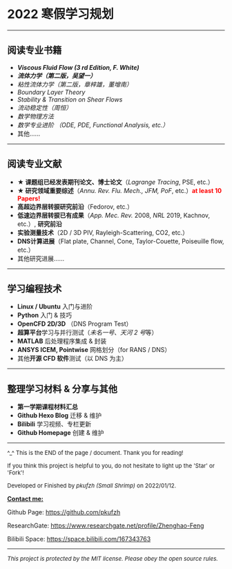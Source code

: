 # 2022 寒假学习规划

------

## 阅读专业书籍

- ***Viscous Fluid Flow (3 rd Edition, F. White)***
- ***流体力学（第二版，吴望一）***
- *粘性流体力学（第二版，章梓雄，董增南）*
- *Boundary Layer Theory*
- *Stability & Transition on Shear Flows*
- *流动稳定性（周恒）*
- *数学物理方法*
- *数学专业进阶 （ODE, PDE, Functional Analysis, etc.）*
- 其他……

------

## 阅读专业文献

- **★ 课题组已经发表期刊论文、博士论文**（*Lagrange Tracing*, PSE, etc.）
- **★ 研究领域重要综述**（*Annu. Rev. Flu. Mech., JFM, PoF*, etc.）<font color = 'red'>**at least 10 Papers!**</font>
- **高超边界层转捩研究前沿**（Fedorov, etc.）
- **低速边界层转捩已有成果**（*App. Mec. Rev.* 2008, *NRL* 2019, Kachnov, etc.）, **研究前沿**
- **实验测量技术**（2D / 3D PIV, Rayleigh-Scattering, CO2, etc.）
- **DNS计算进展**（Flat plate, Channel, Cone, Taylor-Couette, Poiseuille flow, etc.）
- 其他研究进展……

------

## 学习编程技术

- **Linux / Ubuntu** 入门与进阶
- **Python** 入门 & 技巧
- **OpenCFD 2D/3D** （DNS Program Test）
- **超算平台**学习与并行测试（*未名一号*、*天河 2 号*等）
- **MATLAB** 后处理程序集成 & 封装
- **ANSYS ICEM, Pointwise** 网格划分（for RANS / DNS）
- 其他**开源 CFD 软件**测试（以 DNS 为主）

------

## 整理学习材料 & 分享与其他

- **第一学期课程材料汇总**
- **Github Hexo Blog** 迁移 & 维护
- **Bilibili** 学习视频、专栏更新
- **Github Homepage** 创建 & 维护

------

<font size = 2.5>^_^ This is the END of the page / document. Thank you for reading! </font>

<font size = 2.5>If you think this project is helpful to you, do not hesitate to light up the 'Star' or 'Fork'!</font>

<font size = 2.5>Developed or Finished by *pkufzh (Small Shrimp)* on 2022/01/12.</font>

**<u>Contact me:</u>**

Github Page: https://github.com/pkufzh

ResearchGate: https://www.researchgate.net/profile/Zhenghao-Feng

Bilibili Space: https://space.bilibili.com/167343763

------

<font size = 2.5>*This project is protected by the MIT license. Please obey the open source rules.*</font>
